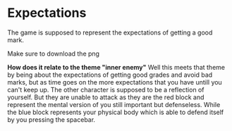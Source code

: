 # Expectations
The game is supposed to represent the expectations of getting a good mark. 

Make sure to download the png

**How does it relate to the theme "inner enemy"**
Well this meets that theme by being about the expectations of getting good grades and avoid bad marks, but as time goes on the more expectations that you have untill you can't keep up. The other character is supposed to be a reflection of yourself. But they are unable to attack as they are the red block and represent the mental version of you still important but defenseless. While the blue block represents your physical body which is able to defend itself by you pressing the spacebar.
